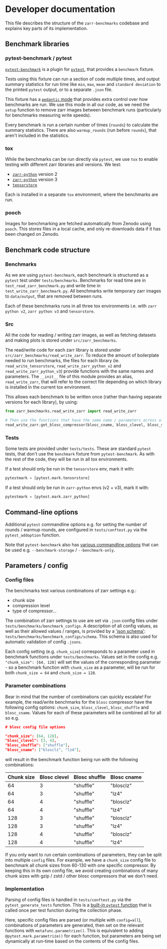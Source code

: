 # Developer documentation

This file describes the structure of the `zarr-benchmarks` codebase and explains
key parts of its implementation.

## Benchmark libraries

### pytest-benchmark / pytest

[`pytest-benchmark`](https://pytest-benchmark.readthedocs.io/en/latest/) is a
plugin for [`pytest`](https://docs.pytest.org/en/stable/), that provides a
`benchmark` fixture.

Tests using this fixture can run a section of code multiple times, and output
summary statistics for run time like `min`, `max`, `mean` and
`standard deviation` to the printed `pytest` output, or to a separate `.json`
file.

This fixture has a
[`pedantic` mode](https://pytest-benchmark.readthedocs.io/en/latest/pedantic.html)
that provides extra control over how benchmarks are run. We use this mode in all
our code, as we need the `setup` function to remove zarr images between
benchmark runs (particularly for benchmarks measuring write speeds).

Every benchmark is run a certain number of times (`rounds`) to calculate the
summary statistics. There are also `warmup_rounds` (run before `rounds`), that
aren't included in the statistics.

### tox

While the benchmarks can be run directly via `pytest`, we use `tox` to enable
testing with different zarr libraries and versions. We test:

- [`zarr-python`](https://zarr.readthedocs.io/en/stable/) version 2
- [`zarr-python`](https://zarr.readthedocs.io/en/stable/) version 3
- [`tensorstore`](https://google.github.io/tensorstore/)

Each is installed in a separate `tox` environment, where the benchmarks are run.

### pooch

Images for benchmarking are fetched automatically from Zenodo using `pooch`.
This stores files in a local cache, and only re-downloads data if it has been
changed on Zenodo.

## Benchmark code structure

### Benchmarks

As we are using `pytest-benchmark`, each benchmark is structured as a `pytest`
test under `tests/benchmarks`. Benchmarks for read time are in
`test_read_zarr_benchmark.py` and write time in `test_write_zarr_benchmark.py`.
All benchmarks write temporary zarr images to `data/output`, that are removed
between runs.

Each of these benchmarks runs in all three tox environments i.e. with
`zarr python v2`, `zarr python v3` and `tensorstore`.

### Src

All the code for reading / writing zarr images, as well as fetching datasets and
making plots is stored under `src/zarr_benchmarks`.

The read/write code for each zarr library is stored under
`src/zarr_benchmarks/read_write_zarr`. To reduce the amount of boilerplate
needed to run benchmarks, the files for each library (ie.
`read_write_tensorstore`, `read_write_zarr_python_v2` and
`read_write_zarr_python_v3`) provide functions with the same names and
parameters. The `__init__` file of this module provides an alias,
`read_write_zarr`, that will refer to the correct file depending on which
library is installed in the current tox environment.

This allows each benchmark to be written once (rather than having separate
versions for each library), by using:

```python
from zarr_benchmarks.read_write_zarr import read_write_zarr

# Then use the functions that have the same name / parameters across all files e.g.
read_write_zarr.get_blosc_compressor(blosc_cname, blosc_clevel, blosc_shuffle)
```

### Tests

Some tests are provided under `tests/tests`. These are standard `pytest` tests,
that don't use the `benchmark` fixture from `pytest-benchmark`. As with the rest
of the code, they will be run in all tox environments.

If a test should only be run in the `tensorstore` env, mark it with:

```python
pytestmark = [pytest.mark.tensorstore]
```

If a test should only be run in `zarr-python` envs (v2 + v3), mark it with:

```python
pytestmark = [pytest.mark.zarr_python]
```

## Command-line options

Additional `pytest` commandline options e.g. for setting the number of rounds /
warmup rounds, are configured in `tests/conftest.py` via the `pytest_addoption`
function.

Note that `pytest-benchmark` also has
[various commandline options](https://pytest-benchmark.readthedocs.io/en/latest/usage.html#commandline-options)
that can be used e.g. `--benchmark-storage` / `--benchmark-only`.

## Parameters / config

### Config files

The benchmarks test various combinations of zarr settings e.g.:

- chunk size
- compression level
- type of compressor...

The combination of zarr settings to use are set via `.json` config files under
`tests/benchmarks/benchmark_configs`. A description of all config values, as
well as their allowed values / ranges, is provided by a
['json schema'](https://json-schema.org/):
`tests/benchmarks/benchmark_configs/schema`. This schema is also used for
automatic validation of config `.jsons`.

Each config setting (e.g. `chunk_size`) corresponds to a parameter used in
benchmark functions under `tests/benchmarks`. Values set in the config e.g.
`"chunk_size": [64, 128]` will set the values of the corresponding parameter -
so a benchmark function with `chunk_size` as a parameter, will be run for both
`chunk_size = 64` and `chunk_size = 128`.

### Parameter combinations

Bear in mind that the number of combinations can quickly escalate! For example,
the read/write benchmarks for the `blosc` compressor have the following config
options: `chunk_size`, `blosc_clevel`, `blosc_shuffle` and `blosc_cname`. Values
for each of these parameters will be combined all for all so e.g.

```JSON
# blosc config file options

"chunk_size": [64, 128],
"blosc_clevel": [3, 4],
"blosc_shuffle": ["shuffle"],
"blosc_cname": ["blosclz", "lz4"],
```

will result in the benchmark function being run with the following combinations:

| Chunk size | Blosc clevel | Blosc shuffle | Blosc cname |
| :--------- | :----------- | :------------ | :---------- |
| 64         | 3            | "shuffle"     | "blosclz"   |
| 64         | 3            | "shuffle"     | "lz4"       |
| 64         | 4            | "shuffle"     | "blosclz"   |
| 64         | 4            | "shuffle"     | "lz4"       |
| 128        | 3            | "shuffle"     | "blosclz"   |
| 128        | 3            | "shuffle"     | "lz4"       |
| 128        | 4            | "shuffle"     | "blosclz"   |
| 128        | 4            | "shuffle"     | "lz4"       |

If you only want to run certain combinations of parameters, they can be split
into multiple `config` files. For example, we have a `chunk_size` config file to
benchmark all chunk sizes from 60-130 with one specific compressor. By keeping
this in its own config file, we avoid creating combinations of many chunk sizes
with gzip / zstd / other blosc compressors that we don't need.

### Implementation

Parsing of config files is handled in `tests/conftest.py` via the
`pytest_generate_tests` function. This is a
[built-in `pytest` function](https://docs.pytest.org/en/stable/how-to/parametrize.html#pytest-generate-tests)
that is called once per test function during the collection phase.

Here, specific config files are parsed (or multiple with `config=all`),
combinations of parameters are generated, then set on the relevant functions
with `metafunc.parametrize()`. This is equivalent to adding
`@pytest.mark.parametrize()` for each function, but parameters are being set
dynamically at run-time based on the contents of the config files.
